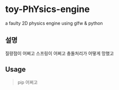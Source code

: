 # toy-PhYsics-engine
a faulty 2D physics engine using glfw &amp; python

## 설명
질량점이 어쩌고 스프링이 어쩌고 충돌처리가 어떻게 망했고

## Usage

> pip 어쩌고 

 

